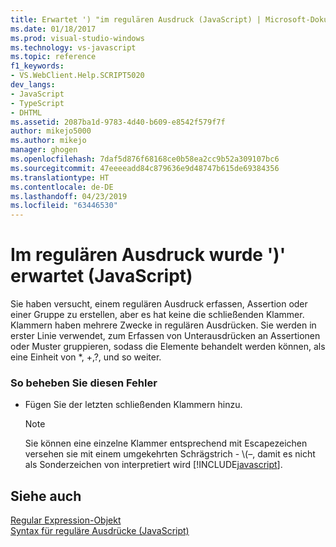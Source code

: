 ```yaml
---
title: Erwartet ') "im regulären Ausdruck (JavaScript) | Microsoft-Dokumentation
ms.date: 01/18/2017
ms.prod: visual-studio-windows
ms.technology: vs-javascript
ms.topic: reference
f1_keywords:
- VS.WebClient.Help.SCRIPT5020
dev_langs:
- JavaScript
- TypeScript
- DHTML
ms.assetid: 2087ba1d-9783-4d40-b609-e8542f579f7f
author: mikejo5000
ms.author: mikejo
manager: ghogen
ms.openlocfilehash: 7daf5d876f68168ce0b58ea2cc9b52a309107bc6
ms.sourcegitcommit: 47eeeeadd84c879636e9d48747b615de69384356
ms.translationtype: HT
ms.contentlocale: de-DE
ms.lasthandoff: 04/23/2019
ms.locfileid: "63446530"
---
```

# <a name="expected--in-regular-expression-javascript"></a>Im regulären Ausdruck wurde ')' erwartet (JavaScript)
Sie haben versucht, einem regulären Ausdruck erfassen, Assertion oder einer Gruppe zu erstellen, aber es hat keine die schließenden Klammer. Klammern haben mehrere Zwecke in regulären Ausdrücken. Sie werden in erster Linie verwendet, zum Erfassen von Unterausdrücken an Assertionen oder Muster gruppieren, sodass die Elemente behandelt werden können, als eine Einheit von *, +,?, und so weiter.  
  
### <a name="to-correct-this-error"></a>So beheben Sie diesen Fehler  
  
- Fügen Sie der letzten schließenden Klammern hinzu.  
  
    > [!NOTE]
    > Sie können eine einzelne Klammer entsprechend mit Escapezeichen versehen sie mit einem umgekehrten Schrägstrich - \\(–, damit es nicht als Sonderzeichen von interpretiert wird [!INCLUDE[javascript](../../javascript/includes/javascript-md.md)].  
  
## <a name="see-also"></a>Siehe auch  
 [Regular Expression-Objekt](../../javascript/reference/regular-expression-object-javascript.md)   
 [Syntax für reguläre Ausdrücke (JavaScript)](https://msdn.microsoft.com/library/1400241x)